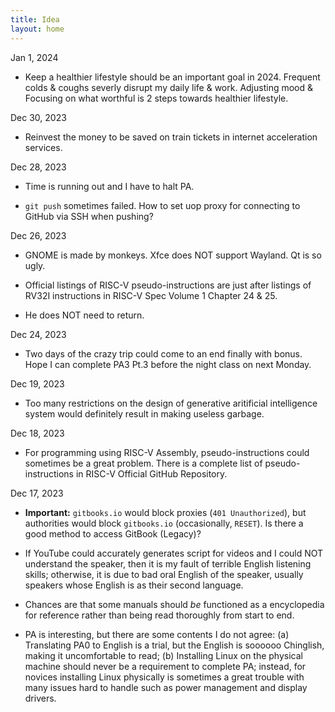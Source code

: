 ```yaml
---
title: Idea
layout: home
---
```


Jan 1, 2024

- Keep a healthier lifestyle should be an important goal in 2024. Frequent colds & coughs severly disrupt my daily life & work. Adjusting mood & Focusing on what worthful is 2 steps towards healthier lifestyle.

Dec 30, 2023

- Reinvest the money to be saved on train tickets in internet acceleration services.

Dec 28, 2023

- Time is running out and I have to halt PA.

- `git push` sometimes failed. How to set uop proxy for connecting to GitHub via SSH when pushing?

Dec 26, 2023

- GNOME is made by monkeys. Xfce does NOT support Wayland. Qt is so ugly.

- Official listings of RISC-V pseudo-instructions are just after listings of RV32I instructions in RISC-V Spec Volume 1 Chapter 24 & 25.

- He does NOT need to return.

Dec 24, 2023

- Two days of the crazy trip could come to an end finally with bonus. Hope I can complete PA3 Pt.3 before the night class on next Monday.

Dec 19, 2023

- Too many restrictions on the design of generative aritificial intelligence system would definitely result in making useless garbage.

Dec 18, 2023

- For programming using RISC-V Assembly, pseudo-instructions could sometimes be a great problem. There is a complete list of pseudo-instructions in RISC-V Official GitHub Repository.

Dec 17, 2023

- **Important:** `gitbooks.io` would block proxies (`401 Unauthorized`), but authorities would block `gitbooks.io` (occasionally, `RESET`). Is there a good method to access GitBook (Legacy)?

- If YouTube could accurately generates script for videos and I could NOT understand the speaker, then it is my fault of terrible English listening skills; otherwise, it is due to bad oral English of the speaker, usually speakers whose English is as their second language.

- Chances are that some manuals should *be* functioned as a encyclopedia for reference rather than being read thoroughly from start to end.

- PA is interesting, but there are some contents I do not agree: (a) Translating PA0 to English is a trial, but the English is soooooo Chinglish, making it uncomfortable to read; (b) Installing Linux on the physical machine should never be a requirement to complete PA; instead, for novices installing Linux physically is sometimes a great trouble with many issues hard to handle such as power management and display drivers.
